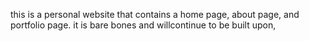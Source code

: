this is a personal website that contains a home page, about page, and portfolio page. it is bare bones and willcontinue to be built upon,
